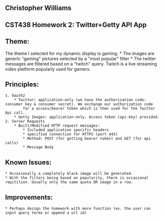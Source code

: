## Christopher Williams
## CST438 Homework 2: Twitter+Getty API App

## Theme:
The theme I selected for my dynamic display is gaming. 
    * The images are generic "gaming" pictures selected by a "most popular" filter
    * The twitter messages are filtered based on a "twitch" query. Twitch is a live streaming video platform popularly used for gamers. 
    
## Principles:
    1. Oauth2
        * Twitter: application-only (we have the authorization code: consumer key & consumer secret). We exchange our authorization code
            for a access/bearer token which is then used for the Twitter Api call.
        * Getty Images: application-only. Access token (api-key) provided. 
    2. Server Requests
        * Built/Modified HTTP request messages:
            * Included application specific headers
            * specified connection for HTTPS (port 443)
            * Method: POST (for getting bearer token) and GET (for api calls)
            * Message Body
    
## Known Issues:
    * Occasionally a completely black image will be generated.
    * With the filters being based on popularity, there is occasional repitition. Usually only the same quote OR image in a row.
    
    
## Improvements:
    * Perhaps design the homework with more function (ex. the user can input query terms or append a url id)